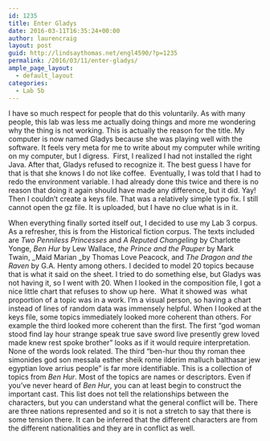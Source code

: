 ```yaml
---
id: 1235
title: Enter Gladys
date: 2016-03-11T16:35:24+00:00
author: laurencraig
layout: post
guid: http://lindsaythomas.net/engl4590/?p=1235
permalink: /2016/03/11/enter-gladys/
ample_page_layout:
  - default_layout
categories:
  - Lab 5b
---
```

I have so much respect for people that do this voluntarily. As with many people, this lab was less me actually doing things and more me wondering why the thing is not working. This is actually the reason for the title. My computer is now named Gladys because she was playing well with the software. It feels very meta for me to write about my computer while writing on my computer, but I digress.  First, I realized I had not installed the right Java. After that, Gladys refused to recognize it. The best guess I have for that is that she knows I do not like coffee.  Eventually, I was told that I had to redo the environment variable. I had already done this twice and there is no reason that doing it again should have made any difference, but it did. Yay! Then I couldn&#8217;t create a keys file. That was a relatively simple typo fix. I still cannot open the gz file. It is uploaded, but I have no clue what is in it.

When everything finally sorted itself out, I decided to use my Lab 3 corpus. As a refresher, this is from the Historical fiction corpus. The texts included are _Two Penniless Princesses_ and _A Reputed Changeling_ by Charlotte Yonge, _Ben Hur_ by Lew Wallace, _the Prince and the Pauper_ by Mark Twain, _Maid Marian _by Thomas Love Peacock, and _The Dragon and the Raven_ by G.A. Henty among others. I decided to model 20 topics because that is what it said on the sheet. I tried to do something else, but Gladys was not having it, so I went with 20. When I looked in the composition file, I got a nice little chart that refuses to show up here.  What it showed was  what proportion of a topic was in a work. I&#8217;m a visual person, so having a chart instead of lines of random data was immensely helpful. When I looked at the keys file, some topics immediately looked more coherent than others. For example the third looked more coherent than the first. The first &#8220;god woman stood find lay hour strange speak true save sword live presently grew loved made knew rest spoke brother&#8221; looks as if it would require interpretation. None of the words look related. The third &#8220;ben-hur thou thy roman thee simonides god son messala esther sheik rome ilderim malluch balthasar jew egyptian love arrius people&#8221; is far more identifiable. This is a collection of topics from _Ben Hur_. Most of the topics are names or descriptors. Even if you&#8217;ve never heard of _Ben Hur_, you can at least begin to construct the important cast. This list does not tell the relationships between the characters, but you can understand what the general conflict will be. There are three nations represented and so it is not a stretch to say that there is some tension there. It can be inferred that the different characters are from the different nationalities and they are in conflict as well.